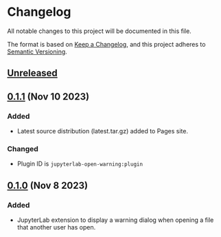 # Changelog

All notable changes to this project will be documented in this file.

The format is based on [Keep a Changelog](https://keepachangelog.com/en/1.1.0/), and this
project adheres to [Semantic Versioning](https://semver.org/spec/v2.0.0.html).

## [Unreleased]

## [0.1.1] (Nov 10 2023)

### Added

- Latest source distribution (latest.tar.gz) added to Pages site.

### Changed

- Plugin ID is `jupyterlab-open-warning:plugin`

## [0.1.0] (Nov 8 2023)

### Added

- JupyterLab extension to display a warning dialog when opening a file that another user
  has open.

[unreleased]: https://github.com/PainterQubits/jupyterlab-open-warning/compare/v0.1.1...main
[0.1.1]: https://github.com/PainterQubits/jupyterlab-open-warning/releases/tag/v0.1.1
[0.1.0]: https://github.com/PainterQubits/jupyterlab-open-warning/releases/tag/v0.1.0
